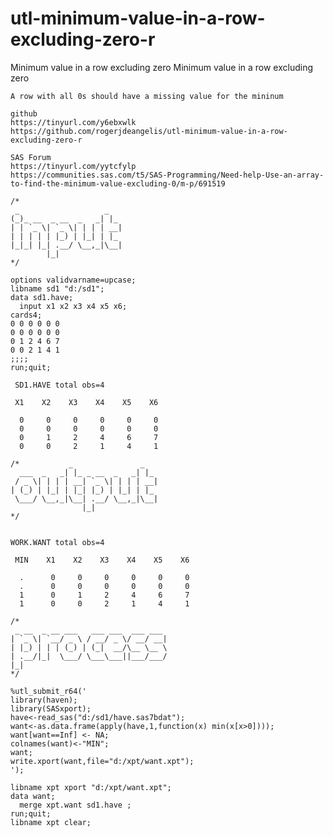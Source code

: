 # utl-minimum-value-in-a-row-excluding-zero-r
Minimum value in a row excluding zero
    Minimum value in a row excluding zero                                                                                           
                                                                                                                                    
    A row with all 0s should have a missing value for the mininum                                                                   
                                                                                                                                    
    github                                                                                                                          
    https://tinyurl.com/y6ebxwlk                                                                                                    
    https://github.com/rogerjdeangelis/utl-minimum-value-in-a-row-excluding-zero-r                                                  
                                                                                                                                    
    SAS Forum                                                                                                                       
    https://tinyurl.com/yytcfylp                                                                                                    
    https://communities.sas.com/t5/SAS-Programming/Need-help-Use-an-array-to-find-the-minimum-value-excluding-0/m-p/691519          
                                                                                                                                    
    /*                                                                                                                              
     _                   _                                                                                                          
    (_)_ __  _ __  _   _| |_                                                                                                        
    | | `_ \| `_ \| | | | __|                                                                                                       
    | | | | | |_) | |_| | |_                                                                                                        
    |_|_| |_| .__/ \__,_|\__|                                                                                                       
            |_|                                                                                                                     
    */                                                                                                                              
                                                                                                                                    
    options validvarname=upcase;                                                                                                    
    libname sd1 "d:/sd1";                                                                                                           
    data sd1.have;                                                                                                                  
      input x1 x2 x3 x4 x5 x6;                                                                                                      
    cards4;                                                                                                                         
    0 0 0 0 0 0                                                                                                                     
    0 0 0 0 0 0                                                                                                                     
    0 1 2 4 6 7                                                                                                                     
    0 0 2 1 4 1                                                                                                                     
    ;;;;                                                                                                                            
    run;quit;                                                                                                                       
                                                                                                                                    
     SD1.HAVE total obs=4                                                                                                           
                                                                                                                                    
     X1    X2    X3    X4    X5    X6                                                                                               
                                                                                                                                    
      0     0     0     0     0     0                                                                                               
      0     0     0     0     0     0                                                                                               
      0     1     2     4     6     7                                                                                               
      0     0     2     1     4     1                                                                                               
                                                                                                                                    
    /*           _               _                                                                                                  
      ___  _   _| |_ _ __  _   _| |_                                                                                                
     / _ \| | | | __| `_ \| | | | __|                                                                                               
    | (_) | |_| | |_| |_) | |_| | |_                                                                                                
     \___/ \__,_|\__| .__/ \__,_|\__|                                                                                               
                    |_|                                                                                                             
    */                                                                                                                              
                                                                                                                                    
                                                                                                                                    
    WORK.WANT total obs=4                                                                                                           
                                                                                                                                    
     MIN    X1    X2    X3    X4    X5    X6                                                                                        
                                                                                                                                    
      .      0     0     0     0     0     0                                                                                        
      .      0     0     0     0     0     0                                                                                        
      1      0     1     2     4     6     7                                                                                        
      1      0     0     2     1     4     1                                                                                        
                                                                                                                                    
    /*                                                                                                                              
     _ __  _ __ ___   ___ ___  ___ ___                                                                                              
    | `_ \| `__/ _ \ / __/ _ \/ __/ __|                                                                                             
    | |_) | | | (_) | (_|  __/\__ \__ \                                                                                             
    | .__/|_|  \___/ \___\___||___/___/                                                                                             
    |_|                                                                                                                             
    */                                                                                                                              
                                                                                                                                    
    %utl_submit_r64('                                                                                                               
    library(haven);                                                                                                                 
    library(SASxport);                                                                                                              
    have<-read_sas("d:/sd1/have.sas7bdat");                                                                                         
    want<-as.data.frame(apply(have,1,function(x) min(x[x>0])));                                                                     
    want[want==Inf] <- NA;                                                                                                          
    colnames(want)<-"MIN";                                                                                                          
    want;                                                                                                                           
    write.xport(want,file="d:/xpt/want.xpt");                                                                                       
    ');                                                                                                                             
                                                                                                                                    
    libname xpt xport "d:/xpt/want.xpt";                                                                                            
    data want;                                                                                                                      
      merge xpt.want sd1.have ;                                                                                                     
    run;quit;                                                                                                                       
    libname xpt clear;                                                                                                              
                                                                                                                                    

